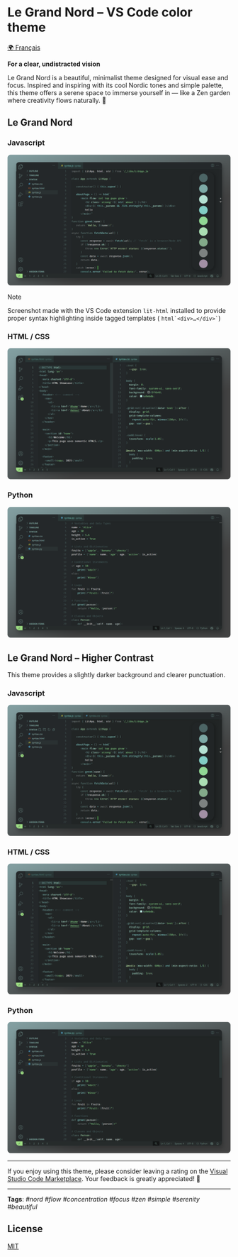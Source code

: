 # Le Grand Nord – VS Code color theme

[🌍 Français](README_fr.md)


**For a clear, undistracted vision**

Le Grand Nord is a beautiful, minimalist theme designed for visual ease and focus. Inspired and inspiring with its cool Nordic tones and simple palette, this theme offers a serene space to immerse yourself in — like a Zen garden where creativity flows naturally. 🌱


## Le Grand Nord

### Javascript
![Le Grand Nord Theme - JAVASCRIPT](screenshots/LGN--JS.png)

> [!NOTE]
> Screenshot made with the VS Code extension `lit-html` installed to provide proper syntax highlighting inside tagged templates ( <code>html\`&lt;div>…&lt;/div>\`</code>)

### HTML / CSS
![Le Grand Nord Theme - HTML / CSS](screenshots/LGN--HTML-CSS.png)

### Python
![Le Grand Nord Theme - Python](screenshots/LGN--PY.png)



## Le Grand Nord – Higher Contrast

This theme provides a slightly darker background and clearer punctuation.

### Javascript
![Le Grand Nord – Higher Contrast – JS](screenshots/LGN-HC--JS.png)

### HTML / CSS
![Le Grand Nord – Higher Contrast – HTML/CSS](screenshots/LGN-HC--HTML-CSS.png)

### Python
![Le Grand Nord – Higher Contrast – Python](screenshots/LGN-HC--PY.png)



<!-- ## Color palette

![Le Grand Nord Theme - color palette text](screenshots/LGN--palette-text.png)

![Le Grand Nord Theme - color palette bg](screenshots/LGN--palette.png) -->


---

If you enjoy using this theme, please consider leaving a rating on the [Visual Studio Code Marketplace](https://marketplace.visualstudio.com/items?itemName=ncodefun.le-grand-nord). Your feedback is greatly appreciated! 💖

---

**Tags**: *#nord #flow #concentration #focus #zen #simple #serenity #beautiful*


## License

[MIT](LICENSE)
